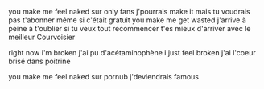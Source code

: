 
you make me feel naked
sur only fans j'pourrais make it
mais tu voudrais pas t'abonner
même si c'était gratuit
you make me get wasted
j'arrive à peine à t'oublier
si tu veux tout recommencer
t'es mieux d'arriver avec le meilleur Courvoisier

right now i'm broken
j'ai pu d'acétaminophène
i just feel broken
j'ai l'coeur brisé dans poitrine

you make me feel naked
sur pornub j'deviendrais famous
